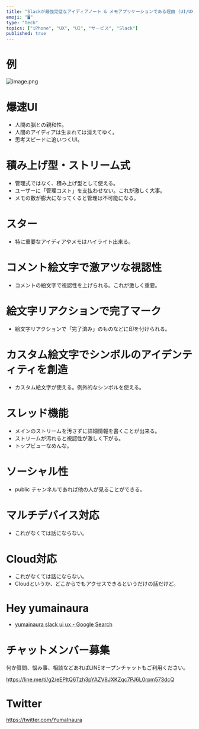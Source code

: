 ```yaml
---
title: "Slackが最強完璧なアイディアノート & メモアプリケーションである理由 (UI/UX/アプリケーション論)"
emoji: "🖥"
type: "tech"
topics: ["iPhone", "UX", "UI", "サービス", "Slack"]
published: true
---
```



# 例

![image.png](https://qiita-image-store.s3.amazonaws.com/0/89618/8def3644-6a4c-ed50-d0d0-49662cd3e433.png)


# 爆速UI

- 人間の脳との親和性。
- 人間のアイディアは生まれては消えてゆく。
- 思考スピードに追いつくUI。

# 積み上げ型・ストリーム式

- 管理式ではなく、積み上げ型として使える。
- ユーザーに「管理コスト」を支払わせない。これが激しく大事。
- メモの数が膨大になってくると管理は不可能になる。

# スター

- 特に重要なアイディアやメモはハイライト出来る。

# コメント絵文字で激アツな視認性

- コメントの絵文字で視認性を上げられる。これが激しく重要。

# 絵文字リアクションで完了マーク

- 絵文字リアクションで「完了済み」のものなどに印を付けられる。

# カスタム絵文字でシンボルのアイデンティティを創造

- カスタム絵文字が使える。例外的なシンボルを使える。

# スレッド機能

- メインのストリームを汚さずに詳細情報を書くことが出来る。
- ストリームが汚れると視認性が激しく下がる。
- トップビューなめんな。

# ソーシャル性

- public チャンネルであれば他の人が見ることができる。

# マルチデバイス対応

- これがなくては話にならない。

# Cloud対応

- これがなくては話にならない。
- Cloudというか、どこからでもアクセスできるというだけの話だけど。

# Hey yumainaura

- [yumainaura slack ui ux - Google Search](https://www.google.co.jp/search?q=yumainaura+slack+ui+ux&oq=yumainaura+slack+ui+ux&aqs=chrome..69i57j69i60l3j69i64l2.3500j0j7&sourceid=chrome&ie=UTF-8)








<!-- Update From Qiita API -->

# チャットメンバー募集


何か質問、悩み事、相談などあればLINEオープンチャットもご利用ください。

https://line.me/ti/g2/eEPltQ6Tzh3pYAZV8JXKZqc7PJ6L0rpm573dcQ





# Twitter


https://twitter.com/YumaInaura


<!-- Update From Qiita API -->


